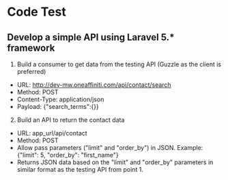 # Code Test

## Develop a simple API using Laravel 5.* framework
1. Build a consumer to get data from the testing API (Guzzle as the client is preferred)
  * URL: http://dev-mw.oneaffiniti.com/api/contact/search
  * Method: POST
  * Content-Type: application/json
  * Payload: {"search_terms":{}}

2. Build an API to return the contact data
  * URL: app_url/api/contact
  * Method: POST
  * Allow pass parameters ("limit" and "order_by") in JSON. Example: {"limit": 5, "order_by": "first_name"}
  * Returns JSON data based on the "limit" and "order_by" parameters in similar format as the testing API from point 1.
